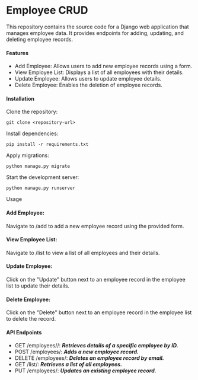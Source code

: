 # Employee CRUD
This repository contains the source code for a Django web application that manages employee data. It provides endpoints for adding, updating, and deleting employee records.

#### Features
- Add Employee: Allows users to add new employee records using a form.
- View Employee List: Displays a list of all employees with their details.
- Update Employee: Allows users to update employee details.
- Delete Employee: Enables the deletion of employee records.
#### Installation
Clone the repository:
```
git clone <repository-url>
```
Install dependencies:
```
pip install -r requirements.txt
```
Apply migrations:
```
python manage.py migrate
```
Start the development server:
```
python manage.py runserver
```
Usage
#### Add Employee:
Navigate to /add to add a new employee record using the provided form.
#### View Employee List:
Navigate to /list to view a list of all employees and their details.
#### Update Employee:
Click on the "Update" button next to an employee record in the employee list to update their details.
#### Delete Employee:
Click on the "Delete" button next to an employee record in the employee list to delete the record.
#### API Endpoints
- GET /employees/<id>/:
***Retrieves details of a specific employee by ID.***
- POST /employees/:
***Adds a new employee record.***
- DELETE /employees/:
***Deletes an employee record by email.***
- GET /list/:
***Retrieves a list of all employees.***
- PUT /employees/:
***Updates an existing employee record.***
